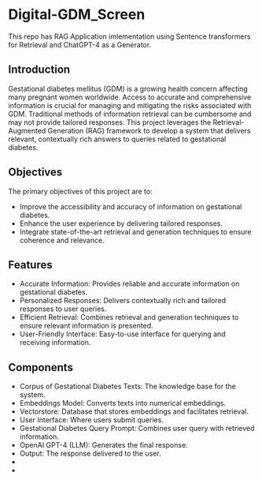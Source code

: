 # Digital-GDM_Screen
This repo has RAG Application imlementation using Sentence transformers for Retrieval and ChatGPT-4 as a Generator.

## Introduction
Gestational diabetes mellitus (GDM) is a growing health concern affecting many pregnant women worldwide. Access to accurate and comprehensive information is crucial for managing and mitigating the risks associated with GDM. Traditional methods of information retrieval can be cumbersome and may not provide tailored responses. This project leverages the Retrieval-Augmented Generation (RAG) framework to develop a system that delivers relevant, contextually rich answers to queries related to gestational diabetes.

## Objectives
The primary objectives of this project are to:
- Improve the accessibility and accuracy of information on gestational diabetes.
- Enhance the user experience by delivering tailored responses.
- Integrate state-of-the-art retrieval and generation techniques to ensure coherence and relevance.

## Features
- Accurate Information: Provides reliable and accurate information on gestational diabetes.
- Personalized Responses: Delivers contextually rich and tailored responses to user queries.
- Efficient Retrieval: Combines retrieval and generation techniques to ensure relevant information is presented.
- User-Friendly Interface: Easy-to-use interface for querying and receiving information.


## Components
- Corpus of Gestational Diabetes Texts: The knowledge base for the system.
- Embeddings Model: Converts texts into numerical embeddings.
- Vectorstore: Database that stores embeddings and facilitates retrieval.
- User Interface: Where users submit queries.
- Gestational Diabetes Query Prompt: Combines user query with retrieved information.
- OpenAI GPT-4 (LLM): Generates the final response.
- Output: The response delivered to the user.
- 
- 
